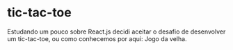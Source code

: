 # tic-tac-toe
Estudando um pouco sobre React.js decidi aceitar o desafio de desenvolver um tic-tac-toe, ou como conhecemos por aqui: Jogo da velha.
